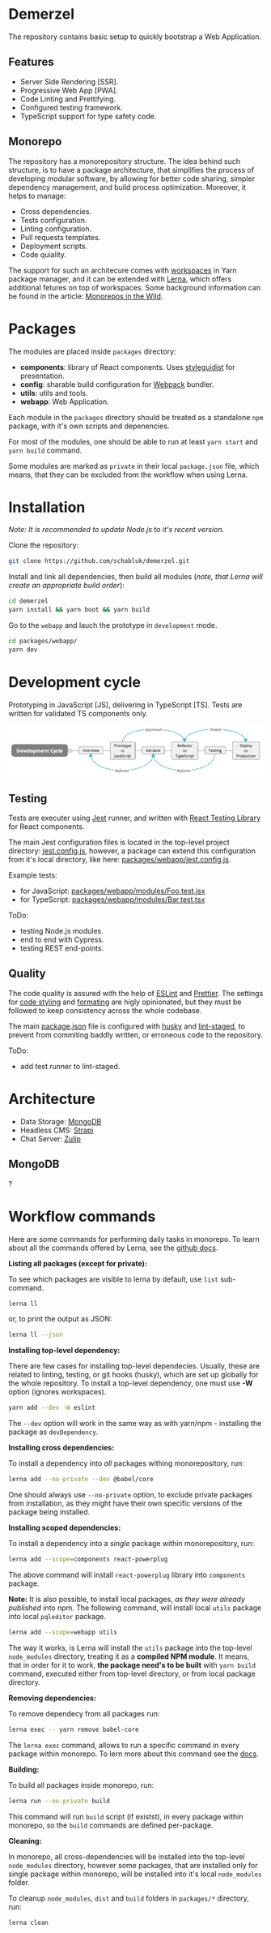 # Demerzel

The repository contains basic setup to quickly bootstrap a Web Application.

## Features

- Server Side Rendering [SSR].
- Progressive Web App [PWA].
- Code Linting and Prettifying.
- Configured testing framework.
- TypeScript support for type safety code.

## Monorepo

The repository has a monorepository structure. The idea behind such structure, is to have a package architecture, that simplifies the process of developing modular software, by allowing for better code sharing, simpler dependency management, and build process optimization. Moreover, it helps to manage:

- Cross dependencies.
- Tests configuration.
- Linting configuration.
- Pull requests templates.
- Deployment scripts.
- Code quiality.

The support for such an architecure comes with [workspaces](https://yarnpkg.com/lang/en/docs/workspaces) in Yarn package manager, and it can be extended with [Lerna](https://github.com/lerna/lerna), which offers additional fetures on top of workspaces. Some background information can be found in the article: [Monorepos in the Wild](https://medium.com/@maoberlehner/monorepos-in-the-wild-33c6eb246cb9).

# Packages

The modules are placed inside `packages` directory:

- **components**: library of React components. Uses [styleguidist](https://github.com/styleguidist/react-styleguidist) for presentation.
- **config**: sharable build configuration for [Webpack](https://webpack.js.org) bundler.
- **utils**: utils and tools.
- **webapp**: Web Application.

Each module in the `packages` directory should be treated as a standalone `npm` package, with it's own scripts and depenencies.

For most of the modules, one should be able to run at least `yarn start` and `yarn build` command.

Some modules are marked as `private` in their local `package.json` file, which means, that they can be excluded from the workflow when using Lerna.

# Installation

_Note: It is recommended to update Node.js to it's recent version._

Clone the repository:

```sh
git clone https://github.com/schabluk/demerzel.git
```

Install and link all dependencies, then build all modules (_note, that Lerna will create an appropriate build order_):

```sh
cd demerzel
yarn install && yarn boot && yarn build
```

Go to the `webapp` and lauch the prototype in `development` mode.

```sh
cd packages/webapp/
yarn dev
```

# Development cycle

Prototyping in JavaScript [JS], delivering in TypeScript [TS]. Tests are written for validated TS components only.

![Development Cycle](images/development-cycle.png)

## Testing

Tests are executer using [Jest](https://jestjs.io/) runner, and written with [React Testing Library](https://testing-library.com/react) for React components.

The main Jest configuration files is located in the top-level project directory: [jest.config.js](jest.config.js), however, a package can extend this configuration from it's local directory, like here: [packages/webapp/jest.config.js](packages/webapp/jest.config.js).

Example tests:

- for JavaScript: [packages/webapp/modules/Foo.test.jsx](packages/webapp/modules/Foo.test.jsx)
- for TypeScript: [packages/webapp/modules/Bar.test.tsx](packages/webapp/modules/Bar.test.tsx)

ToDo:

- testing Node.js modules.
- end to end with Cypress.
- testing REST end-points.

## Quality

The code quality is assured with the help of [ESLint](https://eslint.org) and [Prettier](https://prettier.io). The settings for [code styling](.eslintrc.js) and [formating](.prettierrc) are higly opinionated, but they must be followed to keep consistency across the whole codebase.

The main [package.json](package.json) file is configured with [husky](https://github.com/typicode/husky) and [lint-staged](https://github.com/okonet/lint-staged), to prevent from commiting baddly written, or erroneous code to the repository.

ToDo:

- add test runner to lint-staged.

# Architecture

- Data Storage: [MongoDB](https://www.mongodb.com)
- Headless CMS: [Strapi](https://strapi.io)
- Chat Server: [Zulip](https://github.com/zulip/zulip)

## MongoDB

?

# Workflow commands

Here are some commands for performing daily tasks in monorepo. To learn about all the commands offered by Lerna, see the [github docs](https://github.com/lerna/lerna).

**Listing all packages (except for private):**

To see which packages are visible to lerna by default, use `list` sub-command.

```sh
lerna ll
```

or, to print the output as JSON:

```sh
lerna ll --json
```

**Installing top-level dependency:**

There are few cases for installing top-level dependecies. Usually, these are related to linting, testing, or git hooks (husky), which are set up globally for the whole repository. To install a top-level dependency, one must use **-W** option (ignores workspaces).

```sh
yarn add --dev -W eslint
```

The `--dev` option will work in the same way as with yarn/npm - installing the package as `devDependency`.

**Installing cross dependencies:**

To install a dependency into _all_ packages withing monorepository, run:

```sh
lerna add --no-private --dev @babel/core
```

One should always use `--no-private` option, to exclude private packages from installation, as they might have their own specific versions of the package being installed.

**Installing scoped dependencies:**

To install a dependency into a _single_ package within monorepository, run:

```sh
lerna add --scope=components react-powerplug
```

The above command will install `react-powerplug` library into `components` package.

**Note:** It is also possible, to install local packages, _as they were already published_ into npm. The following command, will install local `utils` package into local `pqleditor` package.

```sh
lerna add --scope=webapp utils
```

The way it works, is Lerna will install the `utils` package into the top-level `node_modules` directory, treating it as a **compiled NPM module**. It means, that in order for it to work, **the package need's to be built** with `yarn build` command, executed either from top-level directory, or from local package directory.

**Removing dependencies:**

To remove dependecy from all packages run:

```sh
lerna exec -- yarn remove babel-core
```

The `lerna exec` command, allows to run a specific command in every package within monorepo. To lern more about this command see the [docs](https://github.com/lerna/lerna/tree/master/commands/exec#readme).

**Building:**

To build all packages inside monorepo, run:

```sh
lerna run --no-private build
```

This command will run `build` script (if existst), in every package within monorepo, so the `build` commands are defined per-package.

**Cleaning:**

In monorepo, all cross-dependencies will be installed into the top-level `node_modules` directory, however some packages, that are installed only for single package within monorepo, will be installed into it's local `node_modules` folder.

To cleanup `node_modules`, `dist` and `build` folders in `packages/*` directory, run:

```sh
lerna clean
```
